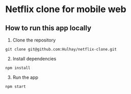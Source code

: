 # Netflix clone for mobile web

## How to run this app locally

1. Clone the repository
```
git clone git@github.com:Hulhay/netflix-clone.git
```

2. Install dependencies
```
npm install
```

3. Run the app
```
npm start
```